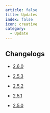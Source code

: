 ```yaml
---
article: false
title: Updates
index: false
icon: creative
category:
  - Update
---
```


## Changelogs

- [2.6.0](2-5-3.md) <Badge type="info" text="UPCOMMING" vertical="top" />

- [2.5.3](2-5-3.md) <Badge type="danger" text="NEW" vertical="top" />

- [2.5.2](2-5-2.md)

<!-- more -->

- [2.5.1](2-5-1.md) 

- [2.5.0](2-5-0.md)

